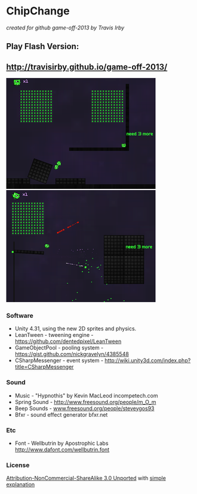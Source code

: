 # ChipChange

_created for github game-off-2013 by Travis Irby_

## Play Flash Version: 
## http://travisirby.github.io/game-off-2013/

![ScreenShot](/ReadmeImages/screen1.png)![ScreenShot](/ReadmeImages/screen2.png)

### Software

- Unity 4.31, using the new 2D sprites and physics.
- LeanTween - tweening engine -   https://github.com/dentedpixel/LeanTween
- GameObjectPool - pooling system -   https://gist.github.com/nickgravelyn/4385548
- CSharpMessenger - event system -   http://wiki.unity3d.com/index.php?title=CSharpMessenger

### Sound

- Music - "Hypnothis" by Kevin MacLeod incompetech.com
- Spring Sound - http://www.freesound.org/people/m_O_m
- Beep Sounds - www.freesound.org/people/steveygos93
- Bfxr - sound effect generator bfxr.net

### Etc

- Font - Wellbutrin by Apostrophic Labs http://www.dafont.com/wellbutrin.font

### License

<a href="http://creativecommons.org/licenses/by-nc-sa/3.0/legalcode">Attribution-NonCommercial-ShareAlike 3.0 Unported</a> with <a href="http://creativecommons.org/licenses/by-nc-sa/3.0/deed.en_US">simple explanation</a>